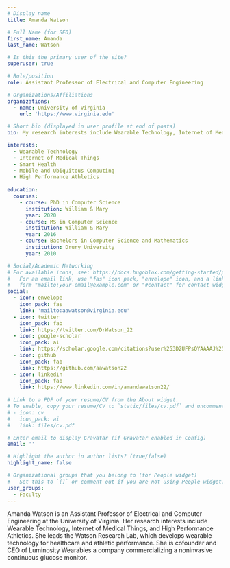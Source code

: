 ```yaml
---
# Display name
title: Amanda Watson

# Full Name (for SEO)
first_name: Amanda
last_name: Watson

# Is this the primary user of the site?
superuser: true

# Role/position
role: Assistant Professor of Electrical and Computer Engineering

# Organizations/Affiliations
organizations:
  - name: University of Virginia
    url: 'https://www.virginia.edu'

# Short bio (displayed in user profile at end of posts)
bio: My research interests include Wearable Technology, Internet of Medical Things, and High Performance Athletics.

interests:
  - Wearable Technology
  - Internet of Medical Things
  - Smart Health
  - Mobile and Ubiquitous Computing
  - High Performance Athletics
  
education:
  courses:
    - course: PhD in Computer Science
      institution: William & Mary
      year: 2020
    - course: MS in Computer Science
      institution: William & Mary
      year: 2016
    - course: Bachelors in Computer Science and Mathematics
      institution: Drury University
      year: 2010

# Social/Academic Networking
# For available icons, see: https://docs.hugoblox.com/getting-started/page-builder/#icons
#   For an email link, use "fas" icon pack, "envelope" icon, and a link in the
#   form "mailto:your-email@example.com" or "#contact" for contact widget.
social:
  - icon: envelope
    icon_pack: fas
    link: 'mailto:aawatson@virginia.edu'
  - icon: twitter
    icon_pack: fab
    link: https://twitter.com/DrWatson_22
  - icon: google-scholar
    icon_pack: ai
    link: https://scholar.google.com/citations?user%253D2UFPsQYAAAAJ%2526hl%253Den
  - icon: github
    icon_pack: fab
    link: https://github.com/aawatson22
  - icon: linkedin
    icon_pack: fab
    link: https://www.linkedin.com/in/amandawatson22/
    
# Link to a PDF of your resume/CV from the About widget.
# To enable, copy your resume/CV to `static/files/cv.pdf` and uncomment the lines below.
# - icon: cv
#   icon_pack: ai
#   link: files/cv.pdf

# Enter email to display Gravatar (if Gravatar enabled in Config)
email: ''

# Highlight the author in author lists? (true/false)
highlight_name: false

# Organizational groups that you belong to (for People widget)
#   Set this to `[]` or comment out if you are not using People widget.
user_groups:
  - Faculty
---
```


Amanda Watson is an Assistant Professor of Electrical and Computer Engineering at the University of Virginia. Her research interests include Wearable Technology, Internet of Medical Things, and High Performance Athletics. She leads the Watson Research Lab, which develops wearable technology for healthcare and athletic performance. She is cofounder and CEO of Luminosity Wearables a company commercializing a noninvasive continuous glucose monitor.
